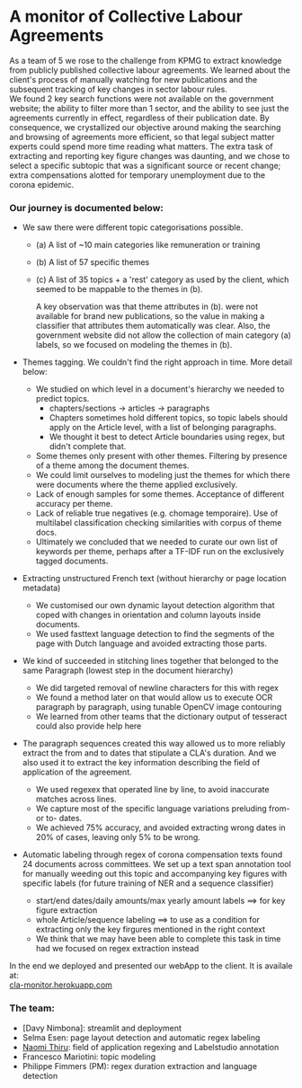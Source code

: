 # A monitor of Collective Labour Agreements

As a team of 5 we rose to the challenge from KPMG to extract knowledge from publicly published collective labour agreements. We learned about the client's process of manually watching for new publications and the subsequent tracking of key changes in sector labour rules.  
We found 2 key search functions were not available on the government website; the ability to filter more than 1 sector, and the ability to see just the agreements currently in effect, regardless of their publication date. By consequence, we crystallized our objective around making the searching and browsing of agreements more efficient, so that legal subject matter experts could spend more time reading what matters.
The extra task of extracting and reporting key figure changes was daunting, and we chose to select a specific subtopic that was a significant source or recent change; extra compensations alotted for temporary unemployment due to the corona epidemic.

### Our journey is documented below:

* We saw there were different topic categorisations possible.  
 	* (a) A list of ~10 main categories like remuneration or training  
 	* (b) A list of 57 specific themes  
 	* (c) A list of 35 topics + a 'rest' category as used by the client, which seemed to be mappable to the themes in (b).  
 	  
	  A key observation was that theme attributes in (b). were not available for brand new publications, so the value in making a classifier that attributes them automatically was clear. Also, the government website did not allow the collection of main category (a) labels, so we focused on modeling the themes in (b). 

* Themes tagging. We couldn't find the right approach in time. More detail below:  
 	* We studied on which level in a document's hierarchy we needed to predict topics.  
 	 	* chapters/sections -> articles -> paragraphs  
 	 	* Chapters sometimes hold different topics, so topic labels should apply on the Article level, with a list of belonging paragraphs.  
 	 	* We thought it best to detect Article boundaries using regex, but didn't complete that.  
	* Some themes only present with other themes. Filtering by presence of a theme among the document themes.  
	* We could limit ourselves to modeling just the themes for which there were documents where the theme applied exclusively. 
	* Lack of enough samples for some themes. Acceptance of different accuracy per theme.  
	* Lack of reliable true negatives (e.g. chomage temporaire). Use of multilabel classification checking similarities with corpus of theme docs.  
	* Ultimately we concluded that we needed to curate our own list of keywords per theme, perhaps after a TF-IDF run on the exclusively tagged documents.  

* Extracting unstructured French text (without hierarchy or page location metadata)  
 	* We customised our own dynamic layout detection algorithm that coped with changes in orientation and column layouts inside documents.  
 	* We used fasttext language detection to find the segments of the page with Dutch language and avoided extracting those parts.

* We kind of succeeded in stitching lines together that belonged to the same Paragraph (lowest step in the document hierarchy)  
 	* We did targeted removal of newline characters for this with regex  
 	* We found a method later on that would allow us to execute OCR paragraph by paragraph, using tunable OpenCV image contouring  
 	* We learned from other teams that the dictionary output of tesseract could also provide help here

* The paragraph sequences created this way allowed us to more reliably extract the from and to dates that stipulate a CLA's duration. And we also used it to extract the key information describing the field of application of the agreement.  
 	* We used regexex that operated line by line, to avoid inaccurate matches across lines.
 	* We capture most of the specific language variations preluding from- or to- dates.  
 	* We achieved 75% accuracy, and avoided extracting wrong dates in 20% of cases, leaving only 5% to be wrong.

* Automatic labeling through regex of corona compensation texts found 24 documents across committees. We set up a text span annotation tool for manually weeding out this topic and accompanying key figures with specific labels (for future training of NER and a sequence classifier)  
 	* start/end dates/daily amounts/max yearly amount labels ==> for key figure extraction  
 	* whole Article/sequence labeling ==> to use as a condition for extracting only the key firgures mentioned in the right context  
 	* We think that we may have been able to complete this task in time had we focused on regex extraction instead  

In the end we deployed and presented our webApp to the client. It is availale at:  
[cla-monitor.herokuapp.com](https://cla-monitor.herokuapp.com/)  

### The team:  
* [Davy Nimbona]: streamlit and deployment
* Selma Esen: page layout detection and automatic regex labeling
* [Naomi Thiru](https://github.com/naomithiru/): field of application regexing and Labelstudio annotation
* Francesco Mariotini: topic modeling
* Philippe Fimmers (PM): regex duration extraction and language detection
